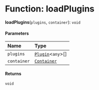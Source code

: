 # Function: loadPlugins

**loadPlugins**(`plugins`, `container`): `void`

#### Parameters

| Name | Type |
| :------ | :------ |
| `plugins` | [`Plugin`](/en/auto-docs/fixed-layout-editor/variables/Plugin-1.md)<`any`>\[] |
| `container` | [`Container`](/en/auto-docs/fixed-layout-editor/interfaces/interfaces.Container.md) |

#### Returns

`void`
